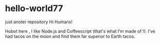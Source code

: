 # hello-world77
just anoter repository
Hi Humans!

Hubot here , I like Node.js and Coffeescript (that's what I'm made of !).
I've had tacos on the moon and find them far superior to Earth tacos.
